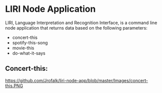 # LIRI Node Application

LIRI, Language Interpretation and Recognition Interface, is a command line node application that returns data based on the following parameters:

* concert-this
* spotify-this-song
* movie-this
* do-what-it-says

## Concert-this:


https://github.com/Jrofalk/liri-node-app/blob/master/Images/concert-this.PNG 
